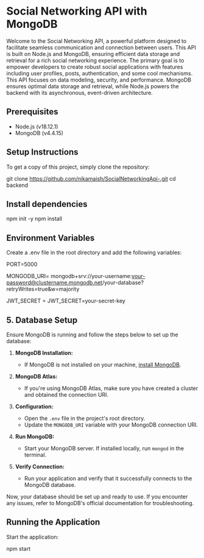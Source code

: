 
# Social Networking API with MongoDB


Welcome to the Social Networking API, a powerful platform designed to facilitate seamless communication and connection between users. This API is built on Node.js and MongoDB, ensuring efficient data storage and retrieval for a rich social networking experience. The primary goal is to empower developers to create robust social applications with features including user profiles, posts, authentication, and some cool mechanisms. This API focuses on data modeling, security, and performance. MongoDB ensures optimal data storage and retrieval, while Node.js powers the backend with its asynchronous, event-driven architecture.


##  Prerequisites

- Node.js (v18.12.1)
- MongoDB (v4.4.15)


## Setup Instructions

To get a copy of this project, simply clone the repository:

git clone https://github.com/nikamaish/SocialNetworkingApi-.git
cd backend


## Install dependencies
npm init -y
npm install


## Environment Variables

Create a .env file in the root directory and add the following variables:

PORT=5000

MONGODB_URI= mongodb+srv://your-username:your-password@clustername.mongodb.net/your-database?retryWrites=true&w=majority

JWT_SECRET = JWT_SECRET=your-secret-key


##  5. Database Setup

Ensure MongoDB is running and follow the steps below to set up the database:

1. **MongoDB Installation:**
   - If MongoDB is not installed on your machine, [install MongoDB](https://docs.mongodb.com/manual/installation/).

2. **MongoDB Atlas:**
   - If you're using MongoDB Atlas, make sure you have created a cluster and obtained the connection URI.

3. **Configuration:**
   - Open the `.env` file in the project's root directory.
   - Update the `MONGODB_URI` variable with your MongoDB connection URI.

4. **Run MongoDB:**
   - Start your MongoDB server. If installed locally, run `mongod` in the terminal.

5. **Verify Connection:**
   - Run your application and verify that it successfully connects to the MongoDB database.

Now, your database should be set up and ready to use. If you encounter any issues, refer to MongoDB's official documentation for troubleshooting.


## Running the Application

Start the application:

npm start

